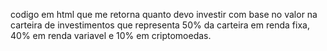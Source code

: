 codigo em html que me retorna quanto devo investir com base no valor na carteira de investimentos que representa 50% da carteira em renda fixa, 40% em renda variavel e 10% em criptomoedas.
